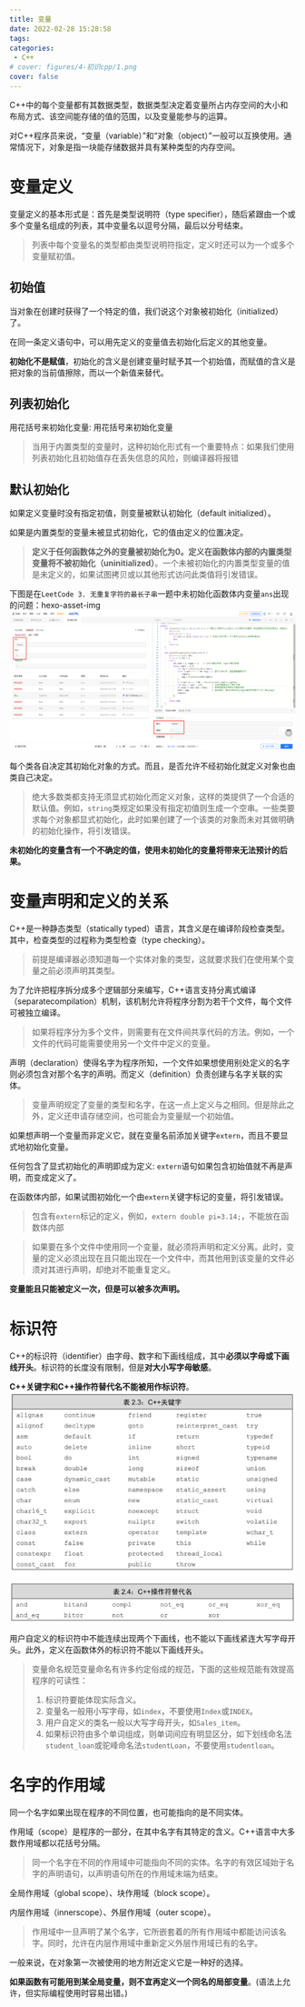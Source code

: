 ```yaml
---
title: 变量
date: 2022-02-28 15:28:58
tags:
categories:
 - C++
# cover: figures/4-初识cpp/1.png
cover: false
---
```


C++中的每个变量都有其数据类型，数据类型决定着变量所占内存空间的大小和布局方式、该空间能存储的值的范围，以及变量能参与的运算。

对C++程序员来说，“变量（variable）”和“对象（object）”一般可以互换使用。通常情况下，对象是指一块能存储数据并具有某种类型的内存空间。

# 变量定义
变量定义的基本形式是：首先是类型说明符（type specifier），随后紧跟由一个或多个变量名组成的列表，其中变量名以逗号分隔，最后以分号结束。
> 列表中每个变量名的类型都由类型说明符指定，定义时还可以为一个或多个变量赋初值。

## 初始值
当对象在创建时获得了一个特定的值，我们说这个对象被初始化（initialized）了。

在同一条定义语句中，可以用先定义的变量值去初始化后定义的其他变量。

**初始化不是赋值**，初始化的含义是创建变量时赋予其一个初始值，而赋值的含义是把对象的当前值擦除，而以一个新值来替代。

## 列表初始化
用花括号来初始化变量: 用花括号来初始化变量
> 当用于内置类型的变量时，这种初始化形式有一个重要特点：如果我们使用列表初始化且初始值存在丢失信息的风险，则编译器将报错

## 默认初始化
如果定义变量时没有指定初值，则变量被默认初始化（default initialized）。

如果是内置类型的变量未被显式初始化，它的值由定义的位置决定。
> **定义于任何函数体之外的变量被初始化为0。定义在函数体内部的内置类型变量将不被初始化（uninitialized）**。一个未被初始化的内置类型变量的值是未定义的，如果试图拷贝或以其他形式访问此类值将引发错误。

下图是在`LeetCode 3. 无重复字符的最长子串`一题中未初始化函数体内变量`ans`出现的问题：hexo-asset-img
![未初始化ans的结果：](9-变量/2.png)

每个类各自决定其初始化对象的方式。而且，是否允许不经初始化就定义对象也由类自己决定。
> 绝大多数类都支持无须显式初始化而定义对象，这样的类提供了一个合适的默认值。例如，`string`类规定如果没有指定初值则生成一个空串。一些类要求每个对象都显式初始化，此时如果创建了一个该类的对象而未对其做明确的初始化操作，将引发错误。

**未初始化的变量含有一个不确定的值，使用未初始化的变量将带来无法预计的后果。**



# 变量声明和定义的关系

C++是一种静态类型（statically typed）语言，其含义是在编译阶段检查类型。其中，检查类型的过程称为类型检查（type checking）。
> 前提是编译器必须知道每一个实体对象的类型，这就要求我们在使用某个变量之前必须声明其类型。

为了允许把程序拆分成多个逻辑部分来编写，C++语言支持分离式编译（separatecompilation）机制，该机制允许将程序分割为若干个文件，每个文件可被独立编译。
> 如果将程序分为多个文件，则需要有在文件间共享代码的方法。例如，一个文件的代码可能需要使用另一个文件中定义的变量。

声明（declaration）使得名字为程序所知，一个文件如果想使用别处定义的名字则必须包含对那个名字的声明。而定义（definition）负责创建与名字关联的实体。
> 变量声明规定了变量的类型和名字，在这一点上定义与之相同。但是除此之外，定义还申请存储空间，也可能会为变量赋一个初始值。

如果想声明一个变量而非定义它，就在变量名前添加关键字`extern`，而且不要显式地初始化变量。

任何包含了显式初始化的声明即成为定义: `extern`语句如果包含初始值就不再是声明，而变成定义了。

在函数体内部，如果试图初始化一个由`extern`关键字标记的变量，将引发错误。
> 包含有`extern`标记的定义，例如，`extern double pi=3.14;`，不能放在函数体内部

> 如果要在多个文件中使用同一个变量，就必须将声明和定义分离。此时，变量的定义必须出现在且只能出现在一个文件中，而其他用到该变量的文件必须对其进行声明，却绝对不能重复定义。

**变量能且只能被定义一次，但是可以被多次声明。**


# 标识符
C++的标识符（identifier）由字母、数字和下画线组成，其中**必须以字母或下画线开头**。标识符的长度没有限制，但是**对大小写字母敏感**。

**C++关键字和C++操作符替代名不能被用作标识符**。
![关键字与操作符替代名](9-变量/1.png)

用户自定义的标识符中不能连续出现两个下画线，也不能以下画线紧连大写字母开头。此外，定义在函数体外的标识符不能以下画线开头。

> 变量命名规范变量命名有许多约定俗成的规范，下面的这些规范能有效提高程序的可读性：
> 1. 标识符要能体现实际含义。
> 2. 变量名一般用小写字母，如`index`，不要使用`Index`或`INDEX`。
> 3. 用户自定义的类名一般以大写字母开头，如`Sales_item`。
> 4. 如果标识符由多个单词组成，则单词间应有明显区分，如下划线命名法`student_loan`或驼峰命名法`studentLoan`，不要使用`studentloan`。


# 名字的作用域

同一个名字如果出现在程序的不同位置，也可能指向的是不同实体。

作用域（scope）是程序的一部分，在其中名字有其特定的含义。C++语言中大多数作用域都以花括号分隔。
> 同一个名字在不同的作用域中可能指向不同的实体。名字的有效区域始于名字的声明语句，以声明语句所在的作用域末端为结束。

全局作用域（global scope）、块作用域（block scope）。

内层作用域（innerscope）、外层作用域（outer scope）。

> 作用域中一旦声明了某个名字，它所嵌套着的所有作用域中都能访问该名字。同时，允许在内层作用域中重新定义外层作用域已有的名字。

一般来说，在对象第一次被使用的地方附近定义它是一种好的选择。

**如果函数有可能用到某全局变量，则不宜再定义一个同名的局部变量**。(语法上允许，但实际编程使用时容易出错。)
